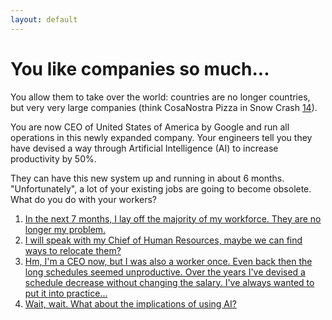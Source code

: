 ```yaml
---
layout: default
---
```


# You like companies so much...

You allow them to take over the world: countries are no longer countries, but very very large companies (think CosaNostra Pizza in Snow Crash [14](https://sararodrig.github.io/workforce-future/references)). 

You are now CEO of United States of America by Google and run all operations in this newly expanded company. Your engineers tell you they have devised a way through Artificial Intelligence (AI) to increase productivity by 50%. 

They can have this new system up and running in about 6 months. "Unfortunately", a lot of your existing jobs are going to become obsolete. What do you do with your workers?

1. [In the next 7 months, I lay off the majority of my workforce. They are no longer my problem.](./scenario-6)
2. [I will speak with my Chief of Human Resources, maybe we can find ways to relocate them?](./scenario-7)
3. [Hm, I'm a CEO now, but I was also a worker once. Even back then the long schedules seemed unproductive. Over the years I've devised a schedule decrease without changing the salary. I've always wanted to put it into practice...](./scenario-8)
4. [Wait, wait. What about the implications of using AI?](./scenario-9) 